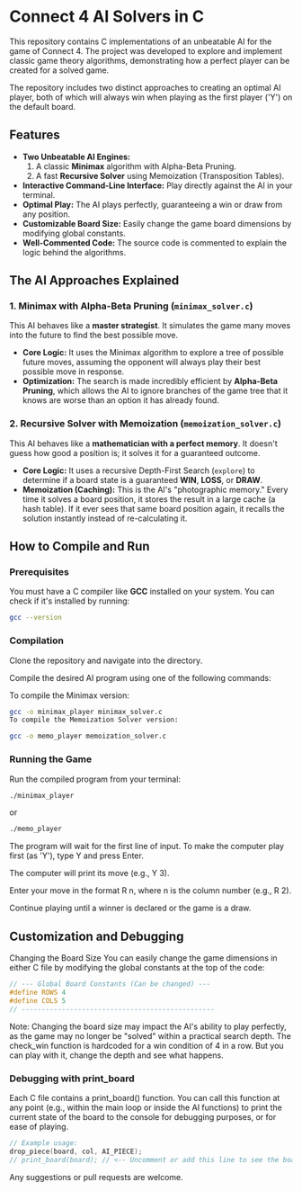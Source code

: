 # Connect 4 AI Solvers in C

This repository contains C implementations of an unbeatable AI for the game of Connect 4. The project was developed to explore and implement classic game theory algorithms, demonstrating how a perfect player can be created for a solved game.

The repository includes two distinct approaches to creating an optimal AI player, both of which will always win when playing as the first player ('Y') on the default board.

## Features

* **Two Unbeatable AI Engines:**
    1.  A classic **Minimax** algorithm with Alpha-Beta Pruning.
    2.  A fast **Recursive Solver** using Memoization (Transposition Tables).
* **Interactive Command-Line Interface:** Play directly against the AI in your terminal.
* **Optimal Play:** The AI plays perfectly, guaranteeing a win or draw from any position.
* **Customizable Board Size:** Easily change the game board dimensions by modifying global constants.
* **Well-Commented Code:** The source code is commented to explain the logic behind the algorithms.

## The AI Approaches Explained

### 1. Minimax with Alpha-Beta Pruning (`minimax_solver.c`)

This AI behaves like a **master strategist**. It simulates the game many moves into the future to find the best possible move.

* **Core Logic:** It uses the Minimax algorithm to explore a tree of possible future moves, assuming the opponent will always play their best possible move in response.
* **Optimization:** The search is made incredibly efficient by **Alpha-Beta Pruning**, which allows the AI to ignore branches of the game tree that it knows are worse than an option it has already found.

### 2. Recursive Solver with Memoization (`memoization_solver.c`)

This AI behaves like a **mathematician with a perfect memory**. It doesn't guess how good a position is; it solves it for a guaranteed outcome.

* **Core Logic:** It uses a recursive Depth-First Search (`explore`) to determine if a board state is a guaranteed **WIN**, **LOSS**, or **DRAW**.
* **Memoization (Caching):** This is the AI's "photographic memory." Every time it solves a board position, it stores the result in a large cache (a hash table). If it ever sees that same board position again, it recalls the solution instantly instead of re-calculating it.

## How to Compile and Run

### Prerequisites

You must have a C compiler like **GCC** installed on your system. You can check if it's installed by running:

```sh
gcc --version
```
### Compilation
Clone the repository and navigate into the directory.

Compile the desired AI program using one of the following commands:

To compile the Minimax version:

```sh
gcc -o minimax_player minimax_solver.c
To compile the Memoization Solver version:
```
```sh
gcc -o memo_player memoization_solver.c
```

### Running the Game
Run the compiled program from your terminal:
```sh
./minimax_player
```
or
```sh
./memo_player
```
The program will wait for the first line of input. To make the computer play first (as 'Y'), type Y and press Enter.

The computer will print its move (e.g., Y 3).

Enter your move in the format R n, where n is the column number (e.g., R 2).

Continue playing until a winner is declared or the game is a draw.

## Customization and Debugging
Changing the Board Size
You can easily change the game dimensions in either C file by modifying the global constants at the top of the code:

```c
// --- Global Board Constants (Can be changed) ---
#define ROWS 4
#define COLS 5
// ------------------------------------------------
```
Note: Changing the board size may impact the AI's ability to play perfectly, as the game may no longer be "solved" within a practical search depth. The check_win function is hardcoded for a win condition of 4 in a row. But you can play with it, change the depth and see what happens.

### Debugging with print_board
Each C file contains a print_board() function. You can call this function at any point (e.g., within the main loop or inside the AI functions) to print the current state of the board to the console for debugging purposes, or for ease of playing.

```c
// Example usage:
drop_piece(board, col, AI_PIECE);
// print_board(board); // <-- Uncomment or add this line to see the board state
```

Any suggestions or pull requests are welcome.
